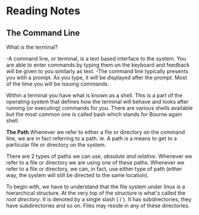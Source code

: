 # Reading Notes
## The Command Line
What is the terminal?

-A command line, or terminal, is a text based interface to the system. You are able to enter commands by typing them on the keyboard and feedback will be given to you similarly as text.
-The command line typically presents you with a prompt. As you type, it will be displayed after the prompt. Most of the time you will be issuing commands. 

Within a terminal you have what is known as a shell. This is a part of the operating system that defines how the terminal will behave and looks after running (or executing) commands for you. There are various shells available but the most common one is called bash which stands for Bourne again shell. 

**The Path**
Whenever we refer to either a file or directory on the command line, we are in fact referring to a path. ie. A path is a means to get to a particular file or directory on the system.

There are 2 types of paths we can use, *absolute and relative*. Whenever we refer to a file or directory we are using one of these paths. Whenever we refer to a file or directory, we can, in fact, use either type of path (either way, the system will still be directed to the same location).

To begin with, we have to understand that the file system under linux is a hierarchical structure. At the very top of the structure is what's called the *root directory*. It is denoted by a single slash ( / ). It has subdirectories, they have subdirectories and so on. Files may reside in any of these directories.
